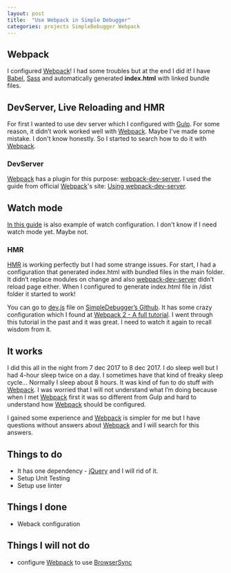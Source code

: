 ```yaml
---
layout: post
title:  "Use Webpack in Simple Debugger"
categories: projects SimpleDebugger Webpack
---
```


## Webpack

I configured [Webpack]! I had some troubles but at the end I did it!
I have [Babel], [Sass] and automatically generated **index.html** with linked bundle files.

## DevServer, Live Reloading and HMR

For first I wanted to use dev server which I configured with [Gulp]. For some reason, it didn’t work worked well with [Webpack]. Maybe I've made some mistake. I don't know honestly. So I started to search how to do it with [Webpack].

### DevServer

[Webpack] has a plugin for this purpose: [webpack-dev-server]. I used the guide from official [Webpack]'s site: [Using webpack-dev-server].

## Watch mode

[In this guide] is also example of watch configuration. I don't know if I need watch mode yet. Maybe not.

### HMR

[HMR] is working perfectly but I had some strange issues. For start, I had a configuration that generated index.html with bundled files in the main folder. It didn’t replace modules on change and also [webpack-dev-server] didn’t reload page either. When I configured to generate index.html file in /dist folder it started to work!

You can go to [dev.js] file on [SimpleDebugger’s Github]. It has some crazy configuration which I found at [Webpack 2 - A full tutorial]. I went through this tutorial in the past and it was great. I need to watch it again to recall wisdom from it.

## It works

I did this all in the night from 7 dec 2017 to 8 dec 2017. I do sleep well but I had 4-hour sleep twice on a day. I sometimes have that kind of freaky sleep cycle… Normally I sleep about 8 hours. It was kind of fun to do stuff with [Webpack]. I was worried that I will not understand what I’m doing because when I met [Webpack] first it was so different from Gulp and hard to understand how [Webpack] should be configured.

I gained some experience and [Webpack] is simpler for me but I have questions without answers about [Webpack] and I will search for this answers.

## Things to do

- It has one dependency - [jQuery] and I will rid of it.
- Setup Unit Testing
- Setup use linter

## Things I done

- Weback configuration

## Things I will not do

- configure [Webpack] to use [BrowserSync]

[SimpleDebugger]: https://github.com/th3mon/SimpleDebugger
[SimpleDebugger’s Github]: https://github.com/th3mon/SimpleDebugger
[jQuery]: https://jquery.com/
[Gulp]: https://gulpjs.com/
[webpack-dev-server]: https://github.com/webpack/webpack-dev-server
[Webpack]: https://webpack.github.io/
[Using webpack-dev-server]: https://webpack.js.org/guides/development/#using-webpack-dev-server
[In this guide]: https://webpack.js.org/guides/development/#using-watch-mode
[dev.js]: https://github.com/th3mon/SimpleDebugger/blob/feature/webpack/config/dev.js
[SimpleDebugger's Github]: https://github.com/th3mon/SimpleDebugger
[Webpack 2 - A full tutorial]: https://www.youtube.com/watch?v=eWmkBNBTbMM&feature=youtu.be
[BrowserSync]: https://www.browsersync.io/
[HMR]: https://webpack.js.org/guides/hot-module-replacement/
[Babel]: https://babeljs.io/
[Sass]: http://sass-lang.com/
